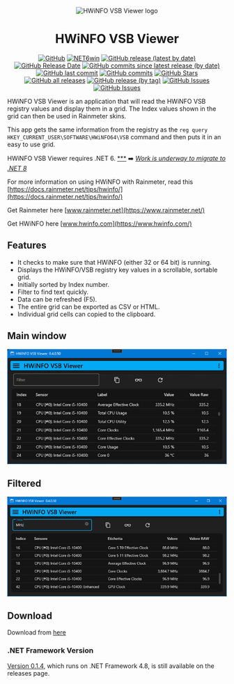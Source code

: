 <p align="center">
  <a target="_blank" rel="noopener noreferrer">
    <img width="128" src="https://github.com/Timthreetwelve/HWiNFO-VSB-Viewer/blob/main/HWiNFOVSBViewer/Images/H-in-blue-cloud.png?raw=true" alt="HWiNFO VSB Viewer logo">
  </a>
</p>
<h1 align="center">
  HWiNFO VSB Viewer
</h1>
<div align="center">

[![GitHub](https://img.shields.io/github/license/Timthreetwelve/HWiNFO-VSB-Viewer?style=plastic)](https://github.com/Timthreetwelve/HWiNFO-VSB-Viewer/blob/main/LICENSE)
[![NET6win](https://img.shields.io/badge/.NET-6.0--Windows-blueviolet?style=plastic)](https://dotnet.microsoft.com/en-us/download) 
[![GitHub release (latest by date)](https://img.shields.io/github/v/release/Timthreetwelve/HWiNFO-VSB-Viewer?style=plastic)](https://github.com/Timthreetwelve/HWiNFO-VSB-Viewer/releases/latest) 
[![GitHub Release Date](https://img.shields.io/github/release-date/timthreetwelve/HWiNFO-VSB-Viewer?style=plastic&color=orange)](https://github.com/Timthreetwelve/HWiNFO-VSB-Viewer/releases/latest) 
[![GitHub commits since latest release (by date)](https://img.shields.io/github/commits-since/timthreetwelve/HWiNFO-VSB-Viewer/latest?style=plastic)](https://github.com/Timthreetwelve/HWiNFO-VSB-Viewer/commits/main)
[![GitHub last commit](https://img.shields.io/github/last-commit/timthreetwelve/HWiNFO-VSB-Viewer?style=plastic)](https://github.com/Timthreetwelve/HWiNFO-VSB-Viewer/commits/main)
[![GitHub commits](https://img.shields.io/github/commit-activity/m/timthreetwelve/HWiNFO-VSB-Viewer?style=plastic)](https://github.com/Timthreetwelve/HWiNFO-VSB-Viewer/commits/main)
[![GitHub Stars](https://img.shields.io/github/stars/timthreetwelve/HWiNFO-VSB-Viewer?style=plastic&color=goldenrod&logo=github)](https://docs.github.com/en/get-started/exploring-projects-on-github/saving-repositories-with-stars)
[![GitHub all releases](https://img.shields.io/github/downloads/Timthreetwelve/HWiNFO-VSB-Viewer/total?style=plastic&label=total%20downloads)](https://github.com/Timthreetwelve/HWiNFO-VSB-Viewer/releases)
[![GitHub release (by tag)](https://img.shields.io/github/downloads/timthreetwelve/HWiNFO-VSB-Viewer/latest/total?style=plastic&color=2196F3&label=downloads%20latest%20version)](https://github.com/Timthreetwelve/HWiNFO-VSB-Viewer/releases/latest)
[![GitHub Issues](https://img.shields.io/github/issues/timthreetwelve/HWiNFO-VSB-Viewer?style=plastic&color=orangered)](https://github.com/TimthreetwelveHWiNFO-VSB-Viewer/issues)
[![GitHub Issues](https://img.shields.io/github/issues-closed/timthreetwelve/HWiNFO-VSB-Viewer?style=plastic&color=slateblue)](https://github.com/Timthreetwelve/HWiNFO-VSB-Viewer/issues)

</div>

HWiNFO VSB Viewer is an application that will read the HWiNFO VSB registry values and display them in a grid. The Index values shown in the grid can then be used in Rainmeter skins.

This app gets the same information from the registry as the `reg query HKEY_CURRENT_USER\SOFTWARE\HWiNFO64\VSB` command and then puts it in an easy to use grid. 

HWiNFO VSB Viewer requires .NET 6. [***](#framework)  ➡️  <ins> _Work is underway to migrate to .NET 8_ </ins>

For more information on using HWiNFO with Rainmeter, read this [https://docs.rainmeter.net/tips/hwinfo/](https://docs.rainmeter.net/tips/hwinfo/)

Get Rainmeter here [www.rainmeter.net](https://www.rainmeter.net/) 

Get HWiNFO here [www.hwinfo.com](https://www.hwinfo.com/)

## Features
* It checks to make sure that HWiNFO (either 32 or 64 bit) is running.
* Displays the HWiNFO/VSB registry key values in a scrollable, sortable grid.
* Initially sorted by Index number.
* Filter to find text quickly.
* Data can be refreshed (F5).
* The entire grid can be exported as CSV or HTML.
* Individual grid cells can copied to the clipboard.

## Main window
![Screenshot 1](https://github.com/Timthreetwelve/HWiNFO-VSB-Viewer/blob/main/Images/HWiNFOVSBViewer_6a.png)

## Filtered 
![Screenshot 1](https://github.com/Timthreetwelve/HWiNFO-VSB-Viewer/blob/main/Images/HWiNFOVSBViewer_6b.png)

## Download
Download from [here](https://github.com/Timthreetwelve/HWiNFO-VSB-Viewer/releases) 

### <a name="framework" /> .NET Framework Version
[Version 0.1.4](https://github.com/Timthreetwelve/HWiNFO-VSB-Viewer/releases/tag/v0.1.4), which runs on .NET Framework 4.8, is still available on the releases page.
